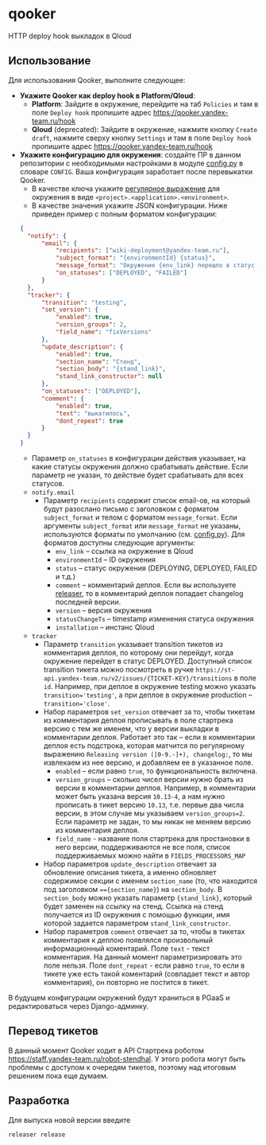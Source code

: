 # qooker

HTTP deploy hook выкладок в Qloud

## Использование

Для использования Qooker, выполните следующее:
* __Укажите Qooker как deploy hook в Platform/Qloud__:
  * __Platform__: Зайдите в окружение, перейдите на таб `Policies`
  и там в поле `Deploy hook` пропишите адрес
  https://qooker.yandex-team.ru/hook
  * __Qloud__ (deprecated): Зайдите в окружение, нажмите кнопку `Create draft`,
  нажмите сверху кнопку `Settings` и там в поле `Deploy hook`
  пропишите адрес https://qooker.yandex-team.ru/hook
* __Укажите конфигурацию для окружения__: создайте ПР в данном
репозитории с необходимыми настройками в модуле [config.py](src/qooker/config.py)
в словаре `CONFIG`. Ваша конфигурация заработает после перевыкатки Qooker.
  * В качестве ключа укажите [регулярное выражение](https://docs.python.org/2/library/re.html) 
  для окружения в виде `<project>.<application>.<environment>`.
  * В качестве значения укажите JSON конфигурации.
  Ниже приведен пример с полным форматом конфигурации:
  ```json
  {
    "notify": {
        "email": {
            "recipients": ["wiki-deployment@yandex-team.ru"],
            "subject_format": "{environmentId} {status}",
            "message_format": "Окружение {env_link} перешло в статус {status}.\n\n{comment}",
            "on_statuses": ["DEPLOYED", "FAILED"]
        }
    },
    "tracker": {
        "transition": "testing",
        "set_version": {
            "enabled": true,
            "version_groups": 2,
            "field_name": "fixVersions"
        },
        "update_description": {
            "enabled": true,
            "section_name": "Стенд",
            "section_body": "{stand_link}",
            "stand_link_constructor": null
        },
        "on_statuses": ["DEPLOYED"],
        "comment": {
            "enabled": true,
            "text": "выкатилось",
            "dont_repeat": true
        }
    }
  }
  ```
    * Параметр `on_statuses` в конфигурации действия указывает, на какие статусы
    окружения должно срабатывать действие. Если параметр не указан, то
    действие будет срабатывать для всех статусов.
    * `notify.email`
      * Параметр `recipients` содержит список email-ов, на который
      будут разослано письмо с заголовком с форматом `subject_format`
      и телом с форматом `message_format`. Если аргументы `subject_format`
      или `message_format` не указаны, используются форматы по умолчанию
      (см. [config.py](src/qooker/config.py)). Для форматов доступны следующие аргументы:
        * `env_link` – ссылка на окружение в Qloud
        * `environmentId` – ID окружения
        * `status` – статус окружения (DEPLOYING, DEPLOYED, FAILED и т.д.)
        * `comment` – комментарий деплоя. Если вы используете
        [releaser](https://github.yandex-team.ru/tools/releaser), то
        в комментарий деплоя попадает changelog последней версии.
        * `version` – версия окружения
        * `statusChangeTs` – timestamp изменения статуса окружения
        * `installation` – инстанс Qloud
    * `tracker`
      * Параметр `transition` указывает transition тикетов из
      комментария деплоя, по которому они перейдут, когда
      окружение перейдет в статус DEPLOYED. Доступный список transition
      тикета можно посмотреть в ручке
      `https://st-api.yandex-team.ru/v2/issues/{TICKET-KEY}/transitions`
      в поле `id`. Например, при деплое в окружение testing можно
      указать `transition='testing'`, а при деплое в окружение
      production – `transition='close'`.
      * Набор параметров `set_version` отвечает за то, чтобы
      тикетам из комментария деплоя прописывать в поле стартрека 
      версию с тем же именем, что у версии выкладки в комментарии деплоя.
      Работает это так – если в комментарии деплоя есть подстрока,
      которая матчится по регулярному выражению
      `Releasing version ([0-9.-]+), changelog:`, то мы извлекаем из нее
      версию, и добавляем ее в указанное поле.
        * `enabled` – если равно `true`, то функциональность включена.
        * `version_groups` – сколько чисел версии нужно брать
        из версии в комментарии деплоя. Например, в комментарии может
        быть указана версия `10.13-4`, а нам нужно прописать в тикет версию
        `10.13`, т.е. первые два числа версии, в этом случае мы указываем
        `version_groups=2`. Если параметр не задан, то мы никак не
        меняем версию из комментария деплоя.
        * `field_name` - название поля стартрека для простановки в него версии, 
        поддерживаются не все поля, список поддерживаемых
        можно найти в `FIELDS_PROCESSORS_MAP`
      * Набор параметров `update_description` отвечает за обновление описания
      тикета, а именно обновляет содержимое секции с именем `section_name` 
      (то, что находится под заголовком `=={section_name}`) на `section_body`.
      В `section_body` можно указать параметр `{stand_link}`, который будет
      заменен на ссылку на стенд. Ссылка на стенд получается из ID окружения
      с помощью функции, имя которой задается параметром `stand_link_constructor`.
      * Набор параметров `comment` отвечает за то, чтобы в тикетах комментария к
      деплою появлялся произвольный информационный коментарий. Поле `text` - текст
      комментария. На данный момент параметризировать это поле нельзя. Поле
      `dont_repeat` - если равно `true`, то если в тикете уже есть такой коментарий
      (совпадает текст и автор комментария), он повторно не постится в тикет.

В будущем конфигурации окружений будут храниться в PGaaS и
редактироваться через Django-админку.

## Перевод тикетов

В данный момент Qooker ходит в API Стартрека роботом
https://staff.yandex-team.ru/robot-stendhal. У этого робота могут
быть проблемы с доступом к очередям тикетов, поэтому над итоговым
решением пока еще думаем.

## Разработка

Для выпуска новой версии введите
```
releaser release
```
